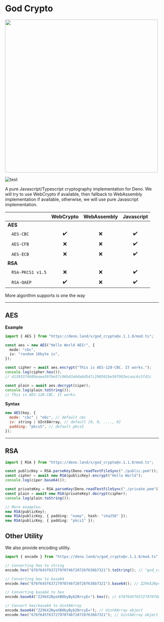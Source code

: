 # God Crypto
<img src="https://repository-images.githubusercontent.com/285578879/a09a9880-e179-11ea-9b30-42d45ee638c1" width="500px">

![test](https://github.com/invisal/god-crypto/workflows/test//badge.svg)


A pure Javascript/Typescript cryptography implementation for Deno. We will try to use WebCrypto if available, then fallback to WebAssembly implementation if available, otherwise, we will use pure Javascript implementation.


|                                    | WebCrypto | WebAssembly | Javascript |
| ---------------------------------- | :-------: | :---------: | :--------: |
| **AES**                            |           |             |            |
| &nbsp;&nbsp;&nbsp;`AES-CBC`        |    ✔️     |     ❌      |     ✔️     |
| &nbsp;&nbsp;&nbsp;`AES-CFB`        |    ❌     |     ❌      |     ✔️     |
| &nbsp;&nbsp;&nbsp;`AES-ECB`        |    ❌     |     ❌      |     ✔️     |
| **RSA**                            |           |             |            |
| &nbsp;&nbsp;&nbsp;`RSA-PKCS1 v1.5` |    ❌     |     ❌      |     ✔️     |
| &nbsp;&nbsp;&nbsp;`RSA-OAEP`       |    ✔️     |     ❌      |     ✔️     |

More algorithm supports is one the way

---

## AES

**Example**

```typescript
import { AES } from "https://deno.land/x/god_crypto@v.1.1.0/mod.ts";

const aes = new AES("Hello World AES!", {
  mode: "cbc",
  iv: "random 16byte iv",
});

const cipher = await aes.encrypt("This is AES-128-CBC. It works.");
console.log(cipher.hex());
// 41393374609eaee39fbe57c96b43a9da0d547c290501be50f983ecaac6c5fd1c

const plain = await aes.decrypt(ciper);
console.log(plain.toString());
// This is AES-128-CBC. It works.
```

**Syntax**

```javascript
new AES(key, {
  mode: "cbc" | "ebc", // default cbc
  iv: string | UInt8Array, // default [0, 0, ...., 0]
  padding: "pkcs5", // default pkcs5
});
```

---

## RSA

```typescript
import { RSA } from "https://deno.land/x/god_crypto@v.1.1.0/mod.ts";

const publicKey = RSA.parseKey(Deno.readTextFileSync("./public.pem"));
const cipher = await new RSA(publicKey).encrypt("Hello World");
console.log(ciper.base64());

const privateKey = RSA.parseKey(Deno.readTextFileSync("./private.pem"));
const plain = await new RSA(privateKey).decrypt(cipher);
console.log(plain.toString());

// More examples:
new RSA(publicKey);
new RSA(publicKey, { padding: "oaep", hash: "sha256" });
new RSA(publicKey, { padding: "pkcs1" });
```

## Other Utility

We also provide encoding utility.

```typescript
import { encode } from "https://deno.land/x/god_crypto@v.1.1.0/mod.ts";

// Converting hex to string
encode.hex("676f645f63727970746f20726f636b7321").toString(); // "god_crypto rocks!"

// Converting hex to base64
encode.hex("676f645f63727970746f20726f636b7321").base64(); // Z29kX2NyeXB0byByb2NrcyE=

// Converting base64 to hex
encode.base64("Z29kX2NyeXB0byByb2NrcyE=").hex(); // 676f645f63727970746f20726f636b7321

// Convert hex/base64 to Uint8Array
encode.base64("Z29kX2NyeXB0byByb2NrcyE="); // Uint8Array object
encode.hex("676f645f63727970746f20726f636b7321"); // Uint8Array object
```

